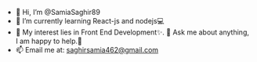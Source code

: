 - 👋 Hi, I’m @SamiaSaghir89
- 🌱 I’m currently learning React-js and nodejs💻
- 🤔 My interest lies in Front End Development✨.
💬 Ask me about anything, I am happy to help.🤗
- 📫 Email me at: saghirsamia462@gmail.com
